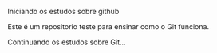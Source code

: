 Iniciando os estudos sobre github

Este é um repositorio teste para ensinar como o Git funciona.

Continuando os estudos sobre Git...
